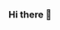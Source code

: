 ### Hi there 👋

<!--
**mohn93/mohn93** is a ✨ _special_ ✨ repository because its `README.md` (this file) appears on your GitHub profile.

Here are some ideas to get you started:

- 🔭 I’m currently working on AdvancedPageControl
- 🌱 I’m currently learning Flutter
- 👯 I’m looking to collaborate on Flutter/iOS
-->
